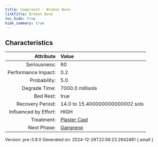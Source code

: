 ```yaml
---
title: Complaint - Broken Bone
linkTitle: Broken Bone
toc_hide: true
hide_summary: true
---
```


## Characteristics

| Attribute      | Value |
|--------:|:------|
|Seriousness:|60|
|Performance Impact:|0.2|
|Probability:|5.0|
|Degrade Time:|7000.0 millisols|
|Bed Rest:|true|
|Recovery Period:|14.0 to 15.400000000000002 sols|
|Influenced by Effort:|HIGH|
|Treatment:|[Plaster Cast](/docs/definitions/treatment/plaster-cast)|
|Next Phase:|[Gangrene](/docs/definitions/complaint/gangrene)|
 

Version: pre-3.9.0 Generated on: 2024-12-28T22:56:23.2942481
{.small }